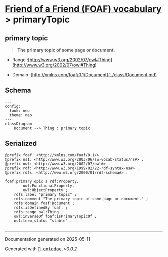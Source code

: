 # [Friend of a Friend (FOAF) vocabulary](../homepage.md) > primaryTopic

## primary topic

> **The primary topic of some page or document.**

- Range :[http://www.w3.org/2002/07/owl#Thing](<http://www.w3.org/2002/07/owl#Thing>)

- Domain :[http://xmlns.com/foaf/0.1/Document](../class/Document.md)

## Schema

```mermaid
---
config:
  look: neo
  theme: neo
---
classDiagram
    Document --> Thing : primary topic
```

## Serialized

```ttl
@prefix foaf: <http://xmlns.com/foaf/0.1/> .
@prefix ns1: <http://www.w3.org/2003/06/sw-vocab-status/ns#> .
@prefix owl: <http://www.w3.org/2002/07/owl#> .
@prefix rdf: <http://www.w3.org/1999/02/22-rdf-syntax-ns#> .
@prefix rdfs: <http://www.w3.org/2000/01/rdf-schema#> .

foaf:primaryTopic a rdf:Property,
        owl:FunctionalProperty,
        owl:ObjectProperty ;
    rdfs:label "primary topic" ;
    rdfs:comment "The primary topic of some page or document." ;
    rdfs:domain foaf:Document ;
    rdfs:isDefinedBy foaf: ;
    rdfs:range owl:Thing ;
    owl:inverseOf foaf:isPrimaryTopicOf ;
    ns1:term_status "stable" .


```

---

Documentation generated on 2025-05-11

Generated with <kbd>[📑 ontodoc](https://github.com/StephaneBranly/ontodoc)</kbd>, *v0.0.2*